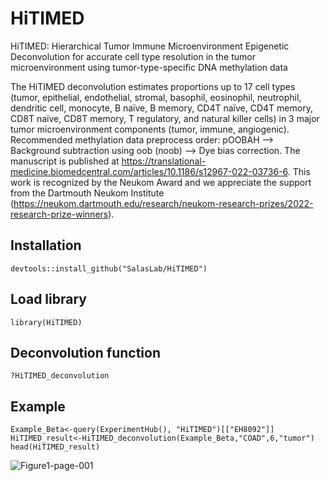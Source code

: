 # HiTIMED

HiTIMED: Hierarchical Tumor Immune Microenvironment Epigenetic Deconvolution for accurate cell type resolution in the tumor microenvironment using tumor-type-specific DNA methylation data

The HiTIMED deconvolution estimates proportions up to 17 cell types (tumor, epithelial, endothelial, stromal, basophil, eosinophil, neutrophil, dendritic cell, monocyte, B naïve, B memory, CD4T naïve, CD4T memory, CD8T naïve, CD8T memory, T regulatory, and natural killer cells) in 3 major tumor microenvironment components (tumor, immune, angiogenic). Recommended methylation data preprocess order: pOOBAH --> Background subtraction using oob (noob) --> Dye bias correction.
The manuscript is published at https://translational-medicine.biomedcentral.com/articles/10.1186/s12967-022-03736-6.
This work is recognized by the Neukom Award and we appreciate the support from the Dartmouth Neukom Institute (https://neukom.dartmouth.edu/research/neukom-research-prizes/2022-research-prize-winners).

## Installation
```
devtools::install_github("SalasLab/HiTIMED")
```

## Load library 
```
library(HiTIMED)

```

## Deconvolution function
```
?HiTIMED_deconvolution
```

## Example
```
Example_Beta<-query(ExperimentHub(), "HiTIMED")[["EH8092"]]
HiTIMED_result<-HiTIMED_deconvolution(Example_Beta,"COAD",6,"tumor")
head(HiTIMED_result)
```


![Figure1-page-001](https://user-images.githubusercontent.com/32206453/169862267-50e498fd-da1c-4625-a424-84de59438446.jpg)
